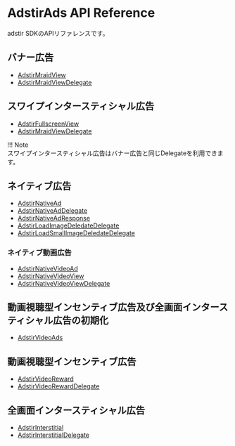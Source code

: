 # AdstirAds API Reference

adstir SDKのAPIリファレンスです。

## バナー広告

* [AdstirMraidView](banner/AdstirMraidView-Class-Reference.md)
* [AdstirMraidViewDelegate](banner/AdstirMraidViewDelegate-Protocol-Reference.md)

## スワイプインタースティシャル広告

* [AdstirFullscreenView](swipe/AdstirFullscreenView-Class-Reference.md)
* [AdstirMraidViewDelegate](banner/AdstirMraidViewDelegate-Protocol-Reference.md)

!!! Note    
    スワイプインタースティシャル広告はバナー広告と同じDelegateを利用できます。

## ネイティブ広告

* [AdstirNativeAd](native/AdstirNativeAd-Class-Reference.md)
* [AdstirNativeAdDelegate](native/AdstirNativeAdDelegate-Protocol-Reference.md)
* [AdstirNativeAdResponse](native/AdstirNativeAdResponse-Class-Reference.md)
* [AdstirLoadImageDeledateDelegate](native/AdstirLoadImageDeledate-Protocol-Reference.md)
* [AdstirLoadSmallImageDeledateDelegate](native/AdstirLoadSmallImageDeledate-Protocol-Reference.md)

### ネイティブ動画広告

* [AdstirNativeVideoAd](native/video/AdstirNativeVideoAd-Class-Reference.md)
* [AdstirNativeVideoView](native/video/AdstirNativeVideoView-Class-Reference.md)
* [AdstirNativeVideoViewDelegate](native/video/AdstirNativeVideoViewDelegate-Protocol-Reference.md)

## 動画視聴型インセンティブ広告及び全画面インタースティシャル広告の初期化

* [AdstirVideoAds](AdstirVideoAds-Class-Reference.md)

## 動画視聴型インセンティブ広告

* [AdstirVideoReward](video/AdstirVideoReward-Class-Reference.md)
* [AdstirVideoRewardDelegate](video/AdstirVideoRewardDelegate-Protocol-Reference.md)

## 全画面インタースティシャル広告

* [AdstirInterstitial](interstitial/AdstirInterstitial-Class-Reference.md)
* [AdstirInterstitialDelegate](interstitial/AdstirInterstitialDelegate-Protocol-Reference.md)

